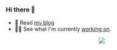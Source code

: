 ### Hi there 👋

- 📖 Read [my blog](https://jonathanpeterson.com/)
- 👷‍♂️ See what I'm currently [working on](http://status.eonasdan.com/).

<div style="align:center;" align="center">
  <center>
    <img align="center" src="https://github-readme-stats.vercel.app/api/?username=eonasdan&theme=nord&show_icons=true&count_private=true" />
  </center>
</div>

<link rel="stylesheet" href="https://cdnjs.cloudflare.com/ajax/libs/font-awesome/6.1.0/css/solid.min.css"
      integrity="sha512-LUxUs00S05YspUb2HCuUTBqTqbjJm2uNvwRXVTcl/jkr9ygYZptXhfknc52iBnPUNgHHHC9ivU4RV6UFxLxhfg=="
      crossorigin="anonymous" referrerpolicy="no-referrer"/>
<link rel="stylesheet" href="https://cdnjs.cloudflare.com/ajax/libs/font-awesome/6.1.0/css/fontawesome.min.css"
      integrity="sha512-KVdV5HNnN1f6YOANbRuNxyCnqyPICKUmQusEkyeRg4X0p8K1xCdbHs32aA7pWo6WqMZk0wAzl29cItZh8oBPYQ=="
      crossorigin="anonymous" referrerpolicy="no-referrer"/>
